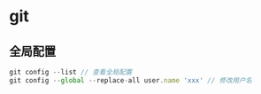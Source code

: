 # git
## 全局配置
``` js
git config --list // 查看全局配置
git config --global --replace-all user.name 'xxx' // 修改用户名
```